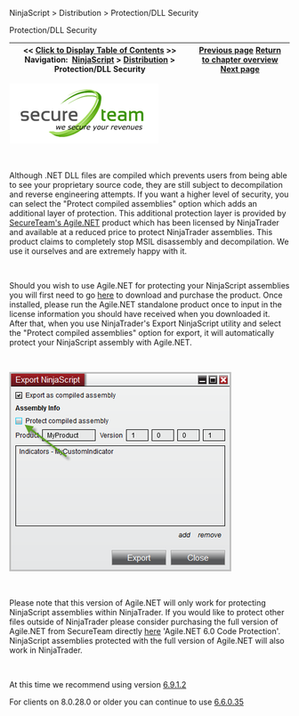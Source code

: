 ﻿


NinjaScript \> Distribution \> Protection/DLL Security






















Protection/DLL Security







| \<\< [Click to Display Table of Contents](protection_dll_security.md) \>\> **Navigation:**     [NinjaScript](ninjascript.md) \> [Distribution](distribution.md) \> Protection/DLL Security | [Previous page](export_problems.md) [Return to chapter overview](distribution.md) [Next page](commercial_distribution.md) |
| --- | --- |











[![SecureTeam](protection_dll_security_1.gif "SecureTeam")](http://www.secureteam.net/ "SecureTeam")


 


Although .NET DLL files are compiled which prevents users from being able to see your proprietary source code, they are still subject to decompilation and reverse engineering attempts. If you want a higher level of security, you can select the "Protect compiled assemblies" option which adds an additional layer of protection. This additional protection layer is provided by [SecureTeam's Agile.NET](http://www.secureteam.net/ninja-pricing "SecureTeam's Agile.NET") product which has been licensed by NinjaTrader and available at a reduced price to protect NinjaTrader assemblies. This product claims to completely stop MSIL disassembly and decompilation. We use it ourselves and are extremely happy with it.


 


Should you wish to use Agile.NET for protecting your NinjaScript assemblies you will first need to go [here](http://www.secureteam.net/ninja-pricing "CliSecure Download") to download and purchase the product. Once installed, please run the Agile.NET standalone product once to input in the license information you should have received when you downloaded it. After that, when you use NinjaTrader's Export NinjaScript utility and select the "Protect compiled assemblies" option for export, it will automatically protect your NinjaScript assembly with Agile.NET.


 


![Protection_DLL_Security_2](protection_dll_security_2.png)


 


Please note that this version of Agile.NET will only work for protecting NinjaScript assemblies within NinjaTrader. If you would like to protect other files outside of NinjaTrader please consider purchasing the full version of Agile.NET from SecureTeam directly [here](http://www.secureteam.net/ninja-pricing "Agile.NET Purchase") 'Agile.NET 6\.0 Code Protection'. NinjaScript assemblies protected with the full version of Agile.NET will also work in NinjaTrader.


 


At this time we recommend using version [6\.9\.1\.2](https://secureteam.net/content/AgileDotNetInstaller6912.exe)


For clients on 8\.0\.28\.0 or older you can continue to use [6\.6\.0\.35](https://secureteam.net/content/AgileDotNetInstaller66035.exe)








